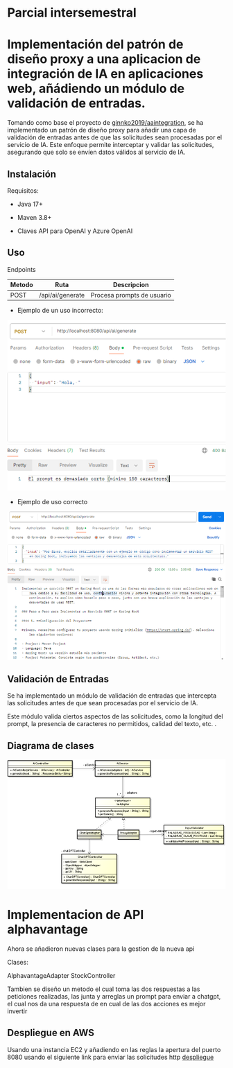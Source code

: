 # Parcial intersemestral

# Implementación del patrón de diseño proxy a una aplicacion de integración de IA en aplicaciones web, añádiendo un módulo de validación de entradas.

Tomando como base el proyecto de [ginnko2019/aaintegration](https://github.com/ginnko2019/aaintegration), se ha implementado un patrón de diseño proxy para añadir una capa de validación de entradas
antes de que las solicitudes sean procesadas por el servicio de IA. Este enfoque permite interceptar y validar las solicitudes, asegurando que solo se envíen
datos válidos al servicio de IA.


## Instalación

Requisitos:

* Java 17+

* Maven 3.8+

* Claves API para OpenAI y Azure OpenAI

## Uso

Endpoints


| Metodo  | Ruta    | Descripcion |
|---------|---------|-------------|
| POST| /api/ai/generate | Procesa prompts de usuario     |

* Ejemplo de un uso incorrecto:

![bad ex](Assets/badEj.png)

* Ejemplo de uso correcto

![good ex](Assets/goodEx.png)

## Validación de Entradas

Se ha implementado un módulo de validación de entradas que intercepta las solicitudes antes de que sean procesadas por el servicio de IA.

Este módulo valida ciertos aspectos de las solicitudes, como la longitud del prompt, la presencia de caracteres no permitidos, calidad del texto, etc.
.

## Diagrama de clases

![Diagrama de clases](Assets/diagramaClases.png)



# Implementacion de API alphavantage

Ahora se añadieron nuevas clases para la gestion de la nueva api

Clases:

AlphavantageAdapter
StockController

Tambien se diseño un metodo el cual toma las dos respuestas a las peticiones realizadas, las junta y arreglas un
prompt para enviar a chatgpt, el cual nos da una respuesta de en cual de las dos acciones es mejor invertir



 
## Despliegue en AWS

Usando una instancia EC2 y añadiendo en las reglas la apertura del puerto 8080
usando el siguiente link para enviar las solicitudes http
[despliegue](http://44.211.213.39:8080/consult/consultStock)

